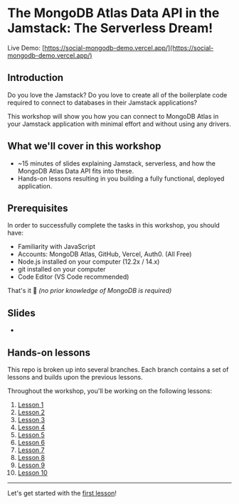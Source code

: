 # The MongoDB Atlas Data API in the Jamstack: The Serverless Dream!

Live Demo: [https://social-mongodb-demo.vercel.app/](https://social-mongodb-demo.vercel.app/)

## Introduction

Do you love the Jamstack? Do you love to create all of the boilerplate code required to connect to databases in their Jamstack applications?

This workshop will show you how you can connect to MongoDB Atlas in your Jamstack application with minimal effort and without using any drivers.

## What we'll cover in this workshop

- ~15 minutes of slides explaining Jamstack, serverless, and how the MongoDB Atlas Data API fits into these.
- Hands-on lessons resulting in you building a fully functional, deployed application. 

## Prerequisites

In order to successfully complete the tasks in this workshop, you should have:

- Familiarity with JavaScript
- Accounts: MongoDB Atlas, GitHub, Vercel, Auth0. (All Free)
- Node.js installed on your computer (12.2x / 14.x)
- git installed on your computer
- Code Editor (VS Code recommended)

That's it 🙌 *(no prior knowledge of MongoDB is required)*

## Slides

- 

## Hands-on lessons

This repo is broken up into several branches. Each branch contains a set of lessons and builds upon the previous lessons.

Throughout the workshop, you'll be working on the following lessons:
1. [Lesson 1]()
2. [Lesson 2]()
3. [Lesson 3]()
4. [Lesson 4]()
5. [Lesson 5]()
6. [Lesson 6]()
7. [Lesson 7]()
8. [Lesson 8]()
9. [Lesson 9]()
10. [Lesson 10]()

---

Let's get started with the [first lesson]()!
